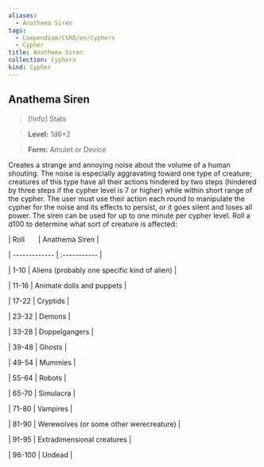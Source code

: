 ```yaml
---
aliases:
  - Anathema Siren
tags:
  - Compendium/CSRD/en/Cyphers
  - Cypher
title: Anathema Siren
collection: Cyphers
kind: Cypher
---
```

## Anathema Siren    
>[!info] Stats    
> **Level:** 1d6+2    
> **Form:** Amulet or Device  
    
Creates a strange and annoying noise about the volume of a human shouting. The noise is especially aggravating toward one type of creature; creatures of this type have all their actions hindered by two steps (hindered by three steps if the cypher level is 7 or higher) while within short range of the cypher. The user must use their action each round to manipulate the cypher for the noise and its effects to persist, or it goes silent and loses all power. The siren can be used for up to one minute per cypher level. Roll a d100 to determine what sort of creature is affected:    
  
|  Roll &nbsp; &nbsp; &nbsp; | Anathema Siren  |    
| ------------- | :----------- |    
| 1-10 | Aliens (probably one specific kind of alien) |    
| 11-16 | Animate dolls and puppets |    
| 17-22 | Cryptids |    
| 23-32 | Demons |    
| 33-28 | Doppelgangers |    
| 39-48 | Ghosts |    
| 49-54 | Mummies |    
| 55-64 | Robots |    
| 65-70 | Simulacra |    
| 71-80 | Vampires |    
| 81-90 | Werewolves (or some other werecreature) |    
| 91-95 | Extradimensional creatures |    
| 96-100 | Undead |